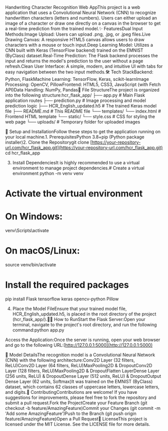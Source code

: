 Handwriting Character Recognition Web AppThis project is a web application that uses a Convolutional Neural Network (CNN) to recognize handwritten characters (letters and numbers). Users can either upload an image of a character or draw one directly on a canvas in the browser to get a real-time prediction from the trained model.✨ FeaturesDual Input Methods:Image Upload: Users can upload .png, .jpg, or .jpeg files.Live Drawing Canvas: A responsive HTML5 canvas allows users to draw characters with a mouse or touch input.Deep Learning Model: Utilizes a CNN built with Keras (TensorFlow backend) trained on the EMNIST (ByClass) dataset.Real-Time Prediction: The Flask backend processes the input and returns the model's prediction to the user without a page refresh.Clean User Interface: A simple, modern, and intuitive UI with tabs for easy navigation between the two input methods.🛠️ Tech StackBackend: Python, FlaskMachine Learning: TensorFlow, Keras, scikit-learnImage Processing: OpenCV, PillowFrontend: HTML5, CSS3, JavaScript (with Fetch API)Data Handling: NumPy, Pandas📂 File StructureThe project is organized into the following structure:hcr_flask_app/
├── app.py                   # Main Flask application routes
├── prediction.py            # Image processing and model prediction logic
├── HCR_English_updated.h5   # The trained Keras model file
├── README.md                # This README file
└── templates/
    └── index.html           # Frontend HTML template
└── static/
    └── style.css            # CSS for styling the web page
└── uploads/                 # Temporary folder for uploaded images

🚀 Setup and InstallationFollow these steps to get the application running on your local machine.1. PrerequisitesPython 3.8+pip (Python package installer)2. Clone the Repositorygit clone [https://your-repository-url.com/hcr_flask_app.git](https://your-repository-url.com/hcr_flask_app.git)
cd hcr_flask_app

3. Install DependenciesIt is highly recommended to use a virtual environment to manage project dependencies.# Create a virtual environment
python -m venv venv

# Activate the virtual environment
# On Windows:
venv\Scripts\activate
# On macOS/Linux:
source venv/bin/activate

# Install the required packages
pip install Flask tensorflow keras opencv-python Pillow

4. Place the Model FileEnsure that your trained model file, HCR_English_updated.h5, is placed in the root directory of the project (hcr_flask_app/).🏃‍♂️ How to RunStart the Flask Server:Open your terminal, navigate to the project's root directory, and run the following command:python app.py

Access the Application:Once the server is running, open your web browser and go to the following URL:[http://127.0.0.1:5000](http://127.0.0.1:5000)

🧠 Model DetailsThe recognition model is a Convolutional Neural Network (CNN) with the following architecture:Conv2D Layer (32 filters, ReLU)Conv2D Layer (64 filters, ReLU)MaxPooling2D & DropoutConv2D Layer (128 filters, ReLU)MaxPooling2D & DropoutFlatten LayerDense Layer (256 units, ReLU) & DropoutDense Layer (512 units, ReLU) & DropoutOutput Dense Layer (62 units, Softmax)It was trained on the EMNIST (ByClass) dataset, which contains 62 classes of uppercase letters, lowercase letters, and digits.🤝 ContributingContributions are welcome! If you have suggestions for improvements, please feel free to fork the repository and submit a pull request.Fork the ProjectCreate your Feature Branch (git checkout -b feature/AmazingFeature)Commit your Changes (git commit -m 'Add some AmazingFeature')Push to the Branch (git push origin feature/AmazingFeature)Open a Pull Request📜 LicenseThis project is licensed under the MIT License. See the LICENSE file for more details.
